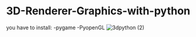 # 3D-Renderer-Graphics-with-python
you have to install:
  -pygame
  -PyopenGL
![3dpython (2)](https://user-images.githubusercontent.com/48150537/76984562-084b7e00-6965-11ea-977f-1d333c6c033e.png)
